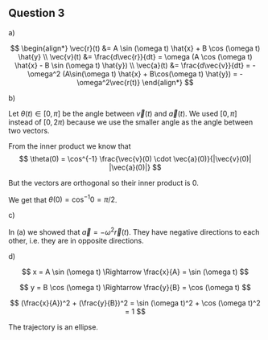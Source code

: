 ## Question 3

a)

$$
\begin{align*}
\vec{r}(t) &= A \sin (\omega t) \hat{x} + B \cos (\omega t) \hat{y} \\
\vec{v}(t) &= \frac{d\vec{r}}{dt} = \omega (A \cos (\omega t) \hat{x} - B \sin (\omega t) \hat{y}) \\
\vec{a}(t) &= \frac{d\vec{v}}{dt} = - \omega^2 (A\sin(\omega t) \hat{x} + B\cos(\omega t) \hat{y}) = - \omega^2\vec{r(t)}
\end{align*}
$$

b)

Let $\theta(t) \in [0, \pi]$ be the angle between $\vec{v}(t)$ and $\vec{a}(t)$. We used $[0, \pi]$ instead of $[0, 2\pi)$ because we use the smaller angle as the angle between two vectors.

From the inner product we know that
$$
\theta(0) = \cos^{-1} \frac{\vec{v}(0) \cdot \vec{a}(0)}{|\vec{v}(0)| |\vec{a}(0)|}
$$

But the vectors are orthogonal so their inner product is 0.

We get that $\theta(0) = \cos^{-1} 0 = \pi/2$.

c)

In (a) we showed that $\vec{a} = -\omega^2 \vec{r}(t)$. They have negative directions to each other, i.e. they are in opposite directions.

d)

$$
x = A \sin (\omega t) \Rightarrow \frac{x}{A} = \sin (\omega t)
$$

$$
y = B \cos (\omega t) \Rightarrow \frac{y}{B} = \cos (\omega t)
$$

$$
(\frac{x}{A})^2 + (\frac{y}{B})^2 = \sin (\omega t)^2 + \cos (\omega t)^2 = 1
$$

The trajectory is an ellipse.